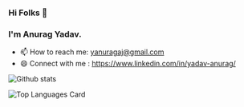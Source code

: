 ### Hi Folks 👋
### I'm Anurag Yadav.

- 📫 How to reach me: yanuragaj@gmail.com
- 😄 Connect with me : https://www.linkedin.com/in/yadav-anurag/

![Github stats](https://github-readme-stats.vercel.app/api?username=yanuragaj&theme=highcontrast&show_icons=true&count_private=true)

![Top Languages Card](https://github-readme-stats.vercel.app/api/top-langs/?username=yanuragaj)

